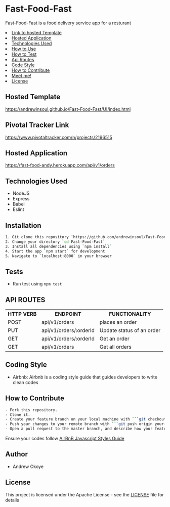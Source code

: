 # Fast-Food-Fast 
Fast-Food-Fast is a food delivery service app for a resturant
<p align="center"> 
  <li><a href="#Hosted Template">Link to hosted Template</a></li>
  <li><a href="#Technologies Used">Hosted Application</a></li>
  <li><a href="#Technologies Used">Technologies Used</a></li>
  <li><a href="#Installation">How to Use</a></li>
  <li><a href="#Tests">How to Test</a></li>
  <li><a href="#Api Routes">Api Routes</a></li>
  <li><a href="#Coding Style">Code Style</a></li>
  <li><a href="#How to Contribute">How to Contribute</a></li>
  <li><a href="#Author">Meet me!</a></li>
  <li><a href="#License">License</a></li>
</p>

## Hosted Template

https://andrewinsoul.github.io/Fast-Food-Fast/UI/index.html

<h2 id="Pivotal Tracker Link"> Pivotal Tracker Link </h2>

https://www.pivotaltracker.com/n/projects/2196515

## Hosted Application
https://fast-food-andy.herokuapp.com/api/v1/orders

## Technologies Used
- NodeJS
- Express
- Babel
- Eslint

## Installation

```bash
1. Git clone this repository `https://github.com/andrewinsoul/Fast-Food-Fast.git`
2. Change your directory `cd Fast-Food-Fast`
3. Install all dependencies using `npm install`
4. Start the app `npm start` for development
5. Navigate to `localhost:8000` in your browser
```

## Tests

- Run test using `npm test`

## API ROUTES
<table>
<tr><th>HTTP VERB</th><th>ENDPOINT</th><th>FUNCTIONALITY</th></tr>
<tr><td>POST</td> <td>api/v1/orders</td>  <td>places an order</td></tr>

<tr><td>PUT</td> <td>api/v1/orders/:orderId</td>  <td>Update status of an order</td></tr>

<tr><td>GET</td> <td>api/v1/orders/:orderId</td> <td>Get an order</td></tr>

<tr><td>GET</td> <td>api/v1/orders</td> <td>Get all orders</td></tr>
    </table>

## Coding Style

- Airbnb: Airbnb is a coding style guide that guides developers to write clean codes

## How to Contribute

````bash
- Fork this repository.
- Clone it.
- Create your feature branch on your local machine with ```git checkout -b your-feature-branch```
- Push your changes to your remote branch with ```git push origin your-feature-branch```
- Open a pull request to the master branch, and describe how your feature works
````
Ensure your codes follow [AirBnB Javascript Styles Guide](https://github.com/airbnb/javascript)


## Author

- Andrew Okoye

## License

This project is licensed under the Apache License - see the [LICENSE](LICENSE) file for details

